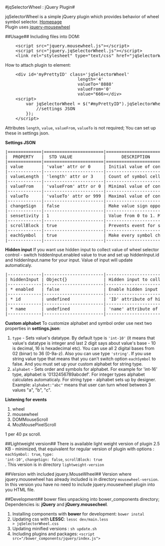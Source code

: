 #jqSelectorWheel : jQuery Plugin#

jqSelectorWheel is a simple jQuery plugin which provides behavior of wheel symbol selector. <a href="http://zefirka.github.io/jquerySelectorWheel">Homepage</a><br>
Plugin uses <a href="https://github.com/brandonaaron/jquery-mousewheel">jquery-mousewheel</a>

##Usage##
Including files into DOM:<br>
<pre>
	&lt;script src="jquery.mousewheel.js"&gt;&lt;/script&gt;
	&lt;script src="jquery.jqSelectorWheel.js"&gt;&lt;/script&gt;
	&lt;link rel="stylesheet" type="text/css" href="jqSelectorWheel.css"&gt;
</pre>
How to attach plugin to element:<br>
<pre>
	&lt;div id='myPrettyID' class='jqSelectorWheel' 
							length='4' 
							valueTo='8888' 
							valueFrom='0' 
							value="666&gt;&lt;/div&gt;
	&lt;script&gt; 
		var jqSelectorWheel = $("#myPrettyID").jqSelectorWheel({
			//settings JSON
		});
	&lt;/script&gt;	
</pre>

Attributes <code>length</code>, <code>value</code>, <code>valueFrom</code>, <code>valueTo</code>  is not required; You can set up these in settings json.

**Settings JSON**
<pre>
|=============|=======================|===========================================|
|  PROPERTY   |  STD VALUE            |      DESCRIPTION                          |
|=============|=======================|===========================================| 
| value       | 'value' attr or 0     | Initial value of controller               |
|-------------|-----------------------|-------------------------------------------|
| valueLength | 'length' attr or 3    | Count of symbol cells                     |
|-------------|-----------------------|-------------------------------------------|
| valueFrom   | 'valueFrom' attr or 0 | Minimal value of controller               |
|-------------|-----------------------|-------------------------------------------|
| valueTo     | 'valueTo' attr or 999 | Maximal value of controller               |
|-------------|-----------------------|-------------------------------------------|
| changeSign  | false                 | Make value sign opposite by click or not  |
|-------------|-----------------------|-------------------------------------------|
| sensetivity | 1                     | Value from 0 to 1. Multiplied by scroll   |
|-------------|-----------------------|-------------------------------------------|
| scrollBlock | true                  | Prevents event for scroll window          |
|-------------|-----------------------|-------------------------------------------|
| eachSymbol  | true                  | Make every symbol change independently    |
|-------------|-----------------------|-------------------------------------------|
</pre>

**Hidden input**
If you want use hidden input to collect value of wheel selector control - switch hiddenInput.enabled value to true and set up hiddenInput.id and hiddenInput.name for your input. Value of input will update automaticaly. 
<pre>
|-------------|-----------------------|-------------------------------------------|
| hiddenInput | Object{}              | Hidden input to collect values            |
|-------------|-----------------------|-------------------------------------------|
| * enabled   | false                 | Enable hidden input or not                |
|-------------|-----------------------|-------------------------------------------|
| * id        | undefined             | 'ID' attribute of hidden input            |
|-------------|-----------------------|-------------------------------------------|
| * name      | undefined             | 'name' attribute of hidden input          |
|-------------|-----------------------|-------------------------------------------|
</pre>

**Custom alphabet**
To customize alphabet and symbol order use next two properties in **settings.json**:

1. <code>type</code>  - Sets value's datatype. By default type is <code>'int-10'</code> (it means that value's datatype is integer and last 2 digit says about value's base - 10 is decimal, 16 is hexadecimal etc). You can use all 2 digital bases from 02 (binar) to 36 (0-9a-z). Also you can use type <code>'string'</code>. If you use string value type that means that you can't switch option <code>eachSymbol</code> to false. And you must set up your custom alphabet for string type.
2. <code>alphabet</code> - Sets order and symbols for alphabet. For example for 'int-16' type, alphabet is '0132456789abcdef'. For integer types alphabet calculates automaticaly. For string type - alphabet sets up by designer. Example: <code>alphabet:"abc"</code> means that user can turn wheel between 3 values "a", "b", "c".

**Listening for events**

1. wheel
2. mousewheel
3. DOMMouseScroll
4. MozMousePixelScroll

1 per 40 px scroll.

##Lightweight version##
There is available light weight version of plugin 2.5 KB - minimized, that equivalent for regular version of plugin with options : <code>eachSymbol: true</code>, <code>type: 'int-10'</code>, <code>changeSign: false</code>, <code>scrollBlock: true </code>. This version is in directory <code>lightweight-version</code><br> 

##Version with included jquery.MouseWheel##
Version where jquery.mousewheel has already included is in directory <code>mousewheel-version</code>. In this version you have no need to include jquery.mousewheel plugin into you HTML file.

##Development##
bower files unpacking into bower_components directory; Dependencies is: **jQuery** and **jQuery.mousecheel**.

1. Installing components with **bower** for development: <code>bower instal</code> <br>
2. Updating css with **LESSC**: <code>lessc dev/main.less &gt; jqSelectorWheel.css</code><br>
3. Updating minified versions : <code>sh update.sh</code>
4. Including plugins and packages: <code>&lt;script src="/bower_components/jquery/index.js"&gt;</script></code><br>
